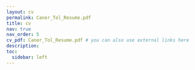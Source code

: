 ```yaml
---
layout: cv
permalink: Caner_Tol_Resume.pdf
title: cv
nav: true
nav_order: 5
cv_pdf: Caner_Tol_Resume.pdf # you can also use external links here
description: 
toc:
  sidebar: left
---
```


